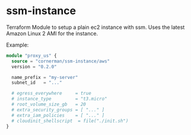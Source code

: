 # ssm-instance

Terraform Module to setup a plain ec2 instance with ssm.
Uses the latest Amazon Linux 2 AMI for the instance.

Example:
```terraform
module "proxy_us" {
  source = "cornerman/ssm-instance/aws"
  version = "0.2.0"

  name_prefix = "my-server"
  subnet_id   = "..."

  # egress_everywhere     = true
  # instance_type         = "t3.micro"
  # root_volume_size_gb   = 20
  # extra_security_groups = [ "..." ]
  # extra_iam_policies    = [ "..." ]
  # cloudinit_shellscript  = file("./init.sh")
}
```
